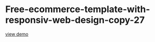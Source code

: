 # Free-ecommerce-template-with-responsiv-web-design-copy-27
<a href="http://webi4u.com/web/article/Free-ecommerce-template-with-responsiv-web-design-copy-27/">
  view demo
  </a>

